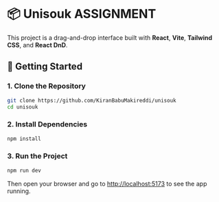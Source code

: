 # 📦 Unisouk ASSIGNMENT

This project is a drag-and-drop interface built with **React**, **Vite**, **Tailwind CSS**, and **React DnD**.

## 🚀 Getting Started

### 1. Clone the Repository

```bash
git clone https://github.com/KiranBabuMakireddi/unisouk
cd unisouk
```

### 2. Install Dependencies

```bash
npm install
```

### 3. Run the Project

```bash
npm run dev
```

Then open your browser and go to [http://localhost:5173](http://localhost:5173) to see the app running.
